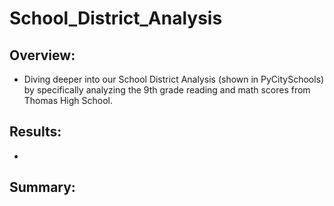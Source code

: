 # School_District_Analysis

## Overview:
- Diving deeper into our School District Analysis (shown in PyCitySchools) by specifically analyzing the 9th grade reading and math scores from Thomas High School.


## Results:

- 




## Summary:
